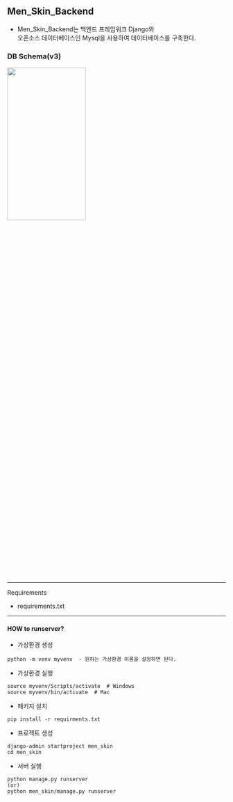## Men_Skin_Backend
- Men_Skin_Backend는 백엔드 프레임워크 Django와 <br>
  오픈소스 데이터베이스인 Mysql을 사용하여 데이터베이스를 구축한다.

### DB Schema(v3)
<img src= "https://user-images.githubusercontent.com/79985009/127145832-32347d1e-4d01-4dfa-abdb-1f4e67c4eaa0.png" width="60%" height="30%">

---
Requirements
- requirements.txt
---
#### HOW to runserver?
- 가상환경 생성
~~~
python -m venv myvenv  - 원하는 가상환경 이름을 설정하면 된다.
~~~

- 가상환경 실행
```shell
source myvenv/Scripts/activate  # Windows
source myvenv/bin/activate  # Mac
```

- 패키지 설치
```pip install -r requirments.txt
pip install -r requirments.txt
```

- 프로젝트 생성
```shell
django-admin startproject men_skin
cd men_skin
```

- 서버 실행
~~~
python manage.py runserver
(or)
python men_skin/manage.py runserver
~~~



